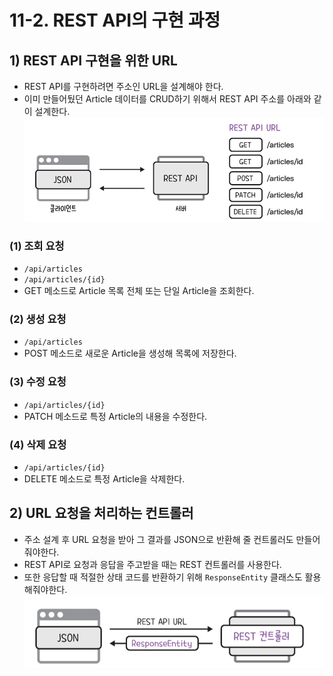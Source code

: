 # 11-2. REST API의 구현 과정
## 1) REST API 구현을 위한 URL
- REST API를 구현하려면 주소인 URL을 설계해야 한다.
- 이미 만들어뒀던 Article 데이터를 CRUD하기 위해서 REST API 주소를 아래와 같이 설계한다.
![REST API 주소 설계](/media/서적/코딩%20자율학습%20스프링부트3%20자바%20백엔드%20개발%20입문/Part%203.%20REST%20API와%20테스트%20코드%20작성하기/11.%20HTTP와%20REST%20컨트롤러/REST%20API%20주소%20설계.png)
### (1) 조회 요청
- `/api/articles`
- `/api/articles/{id}`
- GET 메소드로 Article 목록 전체 또는 단일 Article을 조회한다.

### (2) 생성 요청
- `/api/articles`
- POST 메소드로 새로운 Article을 생성해 목록에 저장한다.

### (3) 수정 요청
- `/api/articles/{id}`
- PATCH 메소드로 특정 Article의 내용을 수정한다.

### (4) 삭제 요청
- `/api/articles/{id}`
- DELETE 메소드로 특정 Article을 삭제한다.

## 2) URL 요청을 처리하는 컨트롤러
- 주소 설계 후 URL 요청을 받아 그 결과를 JSON으로 반환해 줄 컨트롤러도 만들어줘야한다.
- REST API로 요청과 응답을 주고받을 때는 REST 컨트롤러를 사용한다.
- 또한 응답할 때 적절한 상태 코드를 반환하기 위해 `ResponseEntity` 클래스도 활용해줘야한다.
![REST 컨트롤러와 ResponseEntity의 역할](/media/서적/코딩%20자율학습%20스프링부트3%20자바%20백엔드%20개발%20입문/Part%203.%20REST%20API와%20테스트%20코드%20작성하기/11.%20HTTP와%20REST%20컨트롤러/REST%20컨트롤러와%20ResponseEntity의%20역할.png)